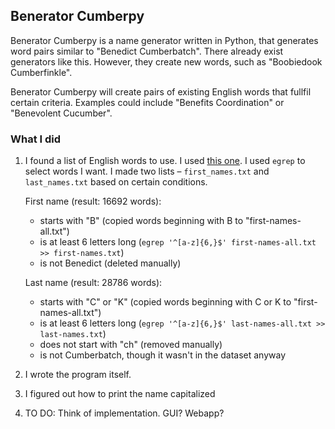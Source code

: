## Benerator Cumberpy

Benerator Cumberpy is a name generator written in Python, that generates word pairs similar to "Benedict Cumberbatch". There already exist generators like this. However, they create new words, such as "Boobiedook Cumberfinkle".

Benerator Cumberpy will create pairs of existing English words that fullfil certain criteria. Examples could include "Benefits Coordination" or "Benevolent Cucumber".

### What I did

1. I found a list of English words to use. I used [this one](https://github.com/dwyl/english-words). I used `egrep` to select words I want.
    I made two lists – `first_names.txt` and `last_names.txt` based on certain conditions.

    First name (result: 16692 words):
    - starts with "B" (copied words beginning with B to "first-names-all.txt")
    - is at least 6 letters long (`egrep '^[a-z]{6,}$' first-names-all.txt >> first-names.txt`)
    - is not Benedict (deleted manually)

    Last name (result: 28786 words):
    - starts with "C" or "K" (copied words beginning with C or K to "first-names-all.txt")
    - is at least 6 letters long (`egrep '^[a-z]{6,}$' last-names-all.txt >> last-names.txt`)
    - does not start with "ch" (removed manually)
    - is not Cumberbatch, though it wasn't in the dataset anyway
2. I wrote the program itself.
3. I figured out how to print the name capitalized
4. TO DO: Think of implementation. GUI? Webapp?
